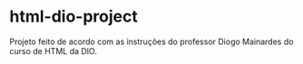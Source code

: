 # html-dio-project
Projeto feito de acordo com as instruções do professor Diogo Mainardes do curso de HTML da DIO.
